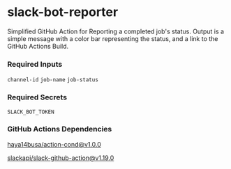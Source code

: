 # slack-bot-reporter

Simplified GitHub Action for Reporting a completed job's status.
Output is a simple message with a color bar representing the status, and a link to the GitHub Actions Build.

### Required Inputs

`channel-id`
`job-name`
`job-status`

### Required Secrets

`SLACK_BOT_TOKEN`

### GitHub Actions Dependencies

[haya14busa/action-cond@v1.0.0](https://github.com/haya14busa/action-cond)

[slackapi/slack-github-action@v1.19.0](https://github.com/slackapi/slack-github-action)
